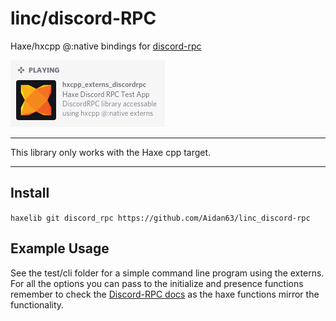 # linc/discord-RPC

Haxe/hxcpp @:native bindings for [discord-rpc](https://github.com/discordapp/discord-rpc)

![example rpc](https://raw.githubusercontent.com/Aidan63/haxe-discord_rpc-externs/master/discord_rpc_example.png)

---
This library only works with the Haxe cpp target.

---

## Install
`haxelib git discord_rpc https://github.com/Aidan63/linc_discord-rpc`

## Example Usage

See the test/cli folder for a simple command line program using the externs. For all the options you can pass to the initialize and presence functions remember to check the [Discord-RPC docs](https://discordapp.com/developers/docs/rich-presence/how-to) as the haxe functions mirror the functionality.
